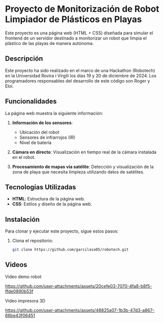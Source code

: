 # Proyecto de Monitorización de Robot Limpiador de Plásticos en Playas

Este proyecto es una página web (HTML + CSS) diseñada para simular el frontend de un servidor destinado a monitorizar un robot que limpia el plástico de las playas de manera autónoma.

## Descripción

Este proyecto ha sido realizado en el marco de una Hackathon (Robotech) en la Universidad Rovira i Virgili los días 19 y 20 de diciembre de 2024. Los programadores responsables del desarrollo de este código son Roger y Eloi.

## Funcionalidades

La página web muestra la siguiente información:

1. **Información de los sensores**:
   - Ubicación del robot
   - Sensores de infrarrojos (IR)
   - Nivel de batería

2. **Cámara en directo**: Visualización en tiempo real de la cámara instalada en el robot.

3. **Procesamiento de mapas vía satélite**: Detección y visualización de la zona de playa que necesita limpieza utilizando datos de satélites.

## Tecnologías Utilizadas

- **HTML**: Estructura de la página web.
- **CSS**: Estilos y diseño de la página web.

## Instalación

Para clonar y ejecutar este proyecto, sigue estos pasos:

1. Clona el repositorio:
   ```sh
   git clone https://github.com/garcilaso05/robotech.git

## Videos

Video demo robot

https://github.com/user-attachments/assets/20cefe03-7070-4fa8-b8f5-ffde0890b53f

Video impresora 3D

https://github.com/user-attachments/assets/48825a07-1b3b-47d3-a867-66be43f06451

